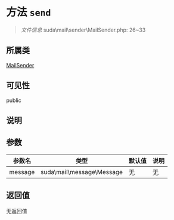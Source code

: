 # 方法 `send`

> *文件信息* suda\mail\sender\MailSender.php: 26~33

## 所属类 

[MailSender](../MailSender.md)

## 可见性

 public 

## 说明



## 参数


| 参数名 | 类型 | 默认值 | 说明 |
|--------|-----|-------|-------|
| message |  suda\mail\message\Message | 无 | 无 |



## 返回值

无返回值
